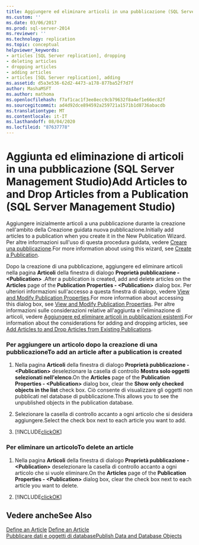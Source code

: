 ```yaml
---
title: Aggiungere ed eliminare articoli in una pubblicazione (SQL Server Management Studio) | Microsoft Docs
ms.custom: ''
ms.date: 03/06/2017
ms.prod: sql-server-2014
ms.reviewer: ''
ms.technology: replication
ms.topic: conceptual
helpviewer_keywords:
- articles [SQL Server replication], dropping
- deleting articles
- dropping articles
- adding articles
- articles [SQL Server replication], adding
ms.assetid: d5a3e536-62d2-4473-a178-877ba52f7d7f
author: MashaMSFT
ms.author: mathoma
ms.openlocfilehash: f7af1cac1f3ee8ecc9cb79632f8a4ef1e66ec82f
ms.sourcegitcommit: ad4d92dce894592a259721a1571b1d8736abacdb
ms.translationtype: MT
ms.contentlocale: it-IT
ms.lasthandoff: 08/04/2020
ms.locfileid: "87637778"
---
```

# <a name="add-articles-to-and-drop-articles-from-a-publication-sql-server-management-studio"></a><span data-ttu-id="b7ead-102">Aggiunta ed eliminazione di articoli in una pubblicazione (SQL Server Management Studio)</span><span class="sxs-lookup"><span data-stu-id="b7ead-102">Add Articles to and Drop Articles from a Publication (SQL Server Management Studio)</span></span>
  <span data-ttu-id="b7ead-103">Aggiungere inizialmente articoli a una pubblicazione durante la creazione nell'ambito della Creazione guidata nuova pubblicazione.</span><span class="sxs-lookup"><span data-stu-id="b7ead-103">Initially add articles to a publication when you create it in the New Publication Wizard.</span></span> <span data-ttu-id="b7ead-104">Per altre informazioni sull'uso di questa procedura guidata, vedere [Creare una pubblicazione](create-a-publication.md).</span><span class="sxs-lookup"><span data-stu-id="b7ead-104">For more information about using this wizard, see [Create a Publication](create-a-publication.md).</span></span>  
  
 <span data-ttu-id="b7ead-105">Dopo la creazione di una pubblicazione, aggiungere ed eliminare articoli nella pagina **Articoli** della finestra di dialogo **Proprietà pubblicazione - \<Publication>** .</span><span class="sxs-lookup"><span data-stu-id="b7ead-105">After a publication is created, add and delete articles on the **Articles** page of the **Publication Properties - \<Publication>** dialog box.</span></span> <span data-ttu-id="b7ead-106">Per ulteriori informazioni sull'accesso a questa finestra di dialogo, vedere [View and Modify Publication Properties](view-and-modify-publication-properties.md).</span><span class="sxs-lookup"><span data-stu-id="b7ead-106">For more information about accessing this dialog box, see [View and Modify Publication Properties](view-and-modify-publication-properties.md).</span></span> <span data-ttu-id="b7ead-107">Per altre informazioni sulle considerazioni relative all'aggiunta e l'eliminazione di articoli, vedere [Aggiungere ed eliminare articoli in pubblicazioni esistenti](add-articles-to-and-drop-articles-from-existing-publications.md).</span><span class="sxs-lookup"><span data-stu-id="b7ead-107">For information about the considerations for adding and dropping articles, see [Add Articles to and Drop Articles from Existing Publications](add-articles-to-and-drop-articles-from-existing-publications.md).</span></span>  
  
### <a name="to-add-an-article-after-a-publication-is-created"></a><span data-ttu-id="b7ead-108">Per aggiungere un articolo dopo la creazione di una pubblicazione</span><span class="sxs-lookup"><span data-stu-id="b7ead-108">To add an article after a publication is created</span></span>  
  
1.  <span data-ttu-id="b7ead-109">Nella pagina **Articoli** della finestra di dialogo **Proprietà pubblicazione - \<Publication>** deselezionare la casella di controllo **Mostra solo oggetti selezionati nell'elenco**.</span><span class="sxs-lookup"><span data-stu-id="b7ead-109">On the **Articles** page of the **Publication Properties - \<Publication>** dialog box, clear the **Show only checked objects in the list** check box.</span></span> <span data-ttu-id="b7ead-110">Ciò consente di visualizzare gli oggetti non pubblicati nel database di pubblicazione.</span><span class="sxs-lookup"><span data-stu-id="b7ead-110">This allows you to see the unpublished objects in the publication database.</span></span>  
  
2.  <span data-ttu-id="b7ead-111">Selezionare la casella di controllo accanto a ogni articolo che si desidera aggiungere.</span><span class="sxs-lookup"><span data-stu-id="b7ead-111">Select the check box next to each article you want to add.</span></span>  
  
3.  [!INCLUDE[clickOK](../../../includes/clickok-md.md)]  
  
### <a name="to-delete-an-article"></a><span data-ttu-id="b7ead-112">Per eliminare un articolo</span><span class="sxs-lookup"><span data-stu-id="b7ead-112">To delete an article</span></span>  
  
1.  <span data-ttu-id="b7ead-113">Nella pagina **Articoli** della finestra di dialogo **Proprietà pubblicazione - \<Publication>** deselezionare la casella di controllo accanto a ogni articolo che si vuole eliminare.</span><span class="sxs-lookup"><span data-stu-id="b7ead-113">On the **Articles** page of the **Publication Properties - \<Publication>** dialog box, clear the check box next to each article you want to delete.</span></span>  
  
2.  [!INCLUDE[clickOK](../../../includes/clickok-md.md)]  
  
## <a name="see-also"></a><span data-ttu-id="b7ead-114">Vedere anche</span><span class="sxs-lookup"><span data-stu-id="b7ead-114">See Also</span></span>  
 <span data-ttu-id="b7ead-115">[Define an Article](define-an-article.md) </span><span class="sxs-lookup"><span data-stu-id="b7ead-115">[Define an Article](define-an-article.md) </span></span>  
 [<span data-ttu-id="b7ead-116">Pubblicare dati e oggetti di database</span><span class="sxs-lookup"><span data-stu-id="b7ead-116">Publish Data and Database Objects</span></span>](publish-data-and-database-objects.md)  
  
  

